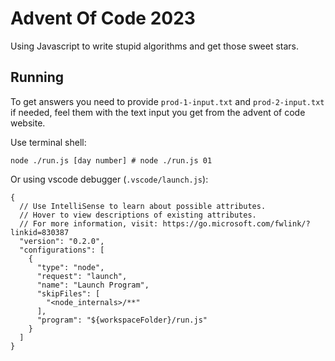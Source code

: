 # Advent Of Code 2023

Using Javascript to write stupid algorithms and get those sweet stars.

## Running

To get answers you need to provide `prod-1-input.txt` and `prod-2-input.txt` if needed, feel them with the text input you get from the advent of code website.

Use terminal shell:

```
node ./run.js [day number] # node ./run.js 01
```

Or using vscode debugger (`.vscode/launch.js`):

```
{
  // Use IntelliSense to learn about possible attributes.
  // Hover to view descriptions of existing attributes.
  // For more information, visit: https://go.microsoft.com/fwlink/?linkid=830387
  "version": "0.2.0",
  "configurations": [
    {
      "type": "node",
      "request": "launch",
      "name": "Launch Program",
      "skipFiles": [
        "<node_internals>/**"
      ],
      "program": "${workspaceFolder}/run.js"
    }
  ]
}
```
